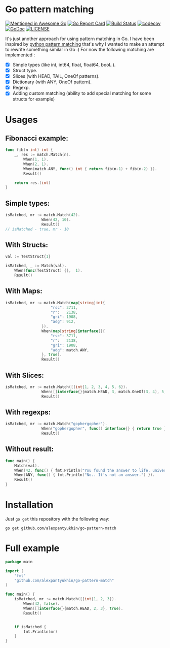# Go pattern matching
[![Mentioned in Awesome Go](https://awesome.re/mentioned-badge.svg)](https://github.com/avelino/awesome-go)
[![Go Report Card](https://goreportcard.com/badge/github.com/alexpantyukhin/go-pattern-match)](https://goreportcard.com/report/github.com/alexpantyukhin/go-pattern-match)
[![Build Status](https://travis-ci.org/alexpantyukhin/go-pattern-match.svg?branch=master
)](https://travis-ci.org/alexpantyukhin/go-pattern-match)
[![codecov](https://codecov.io/gh/alexpantyukhin/go-pattern-match/branch/master/graph/badge.svg)](https://codecov.io/gh/alexpantyukhin/go-pattern-match)
[![GoDoc](https://godoc.org/alexpantyukhin/go-pattern-match?status.svg)](https://godoc.org/github.com/alexpantyukhin/go-pattern-match)
[![LICENSE](https://img.shields.io/github/license/alexpantyukhin/go-pattern-match.svg)](https://github.com/alexpantyukhin/go-pattern-match/blob/master/LICENSE)

It's just another approach for using pattern matching in Go. I have been inspired by [python pattern matching](https://github.com/santinic/pampy) that's why I wanted to make an attempt to rewrite something similar in Go :)
For now the following matching are implemented :
   - [x] Simple types (like int, int64, float, float64, bool..).
   - [x] Struct type.
   - [x] Slices (with HEAD, TAIL, OneOf patterns).
   - [x] Dictionary (with ANY, OneOf pattern).
   - [x] Regexp.
   - [x] Adding custom matching (ability to add special matching for some structs for example)
   
# Usages

## Fibonacci example:

```go
func fib(n int) int {
	_, res := match.Match(n).
		When(1, 1).
		When(2, 1).
		When(match.ANY, func() int { return fib(n-1) + fib(n-2) }).
		Result()

	return res.(int)
}
```

## Simple types:

```go
isMatched, mr := match.Match(42).
                When(42, 10).
                Result()
// isMatched - true, mr - 10
```

## With Structs:
```go
val := TestStruct{1}

isMatched, _ := Match(val).
    When(func(TestStruct) {},  1).
    Result()
```

## With Maps:
```go
isMatched, mr := match.Match(map[string]int{
                	"rsc": 3711,
                	"r":   2138,
                	"gri": 1908,
                	"adg": 912,
                }).
        	    When(map[string]interface{}{
                	"rsc": 3711,
                	"r":   2138,
                	"gri": 1908,
                	"adg": match.ANY,
            	}, true).
            	Result()
```

## With Slices:
```go
isMatched, mr := match.Match([]int{1, 2, 3, 4, 5, 6}).
            	When([]interface{}{match.HEAD, 3, match.OneOf(3, 4), 5, 6}, 125).
            	Result()
```

## With regexps:
```go
isMatched, mr := match.Match("gophergopher").
            	When("gophergopher", func() interface{} { return true }).
            	Result()
```

## Without result:
```go
func main() {
	Match(val).
	When(42, func() { fmt.Println("You found the answer to life, universe and everything!") }).
	When(ANY, func() { fmt.Println("No.. It's not an answer.") }).
	Result()
}
```

# Installation
Just `go get` this repository with the following way:

```
go get github.com/alexpantyukhin/go-pattern-match
```

# Full example
```go
package main

import (
    "fmt"
    "github.com/alexpantyukhin/go-pattern-match"
)

func main() {
    isMatched, mr := match.Match([]int{1, 2, 3}).
        When(42, false).
        When([]interface{}{match.HEAD, 2, 3}, true).
        Result()


    if isMatched {
        fmt.Println(mr)
    }
}
```
